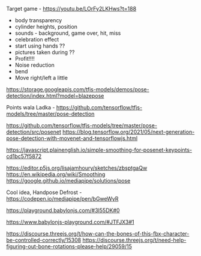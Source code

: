 Target game - https://youtu.be/LOrFy2LKHws?t=188

- body transparency
- cylinder heights, position
- sounds - background, game over, hit, miss
- celebration effect
- start using hands ??
- pictures taken during ??
- Profit!!!!
- Noise reduction
- bend
- Move right/left a little

https://storage.googleapis.com/tfjs-models/demos/pose-detection/index.html?model=blazepose

Points wala Ladka - https://github.com/tensorflow/tfjs-models/tree/master/pose-detection

https://github.com/tensorflow/tfjs-models/tree/master/pose-detection/src/posenet
https://blog.tensorflow.org/2021/05/next-generation-pose-detection-with-movenet-and-tensorflowjs.html


https://javascript.plainenglish.io/simple-smoothing-for-posenet-keypoints-cd1bc57f5872

https://editor.p5js.org/lisajamhoury/sketches/zbsptgaQw
https://en.wikipedia.org/wiki/Smoothing
https://google.github.io/mediapipe/solutions/pose

Cool idea, Handpose Defrost - 
https://codepen.io/mediapipe/pen/bGweWyR

https://playground.babylonjs.com/#3I55DK#0

https://www.babylonjs-playground.com/#JTFJX3#1

https://discourse.threejs.org/t/how-can-the-bones-of-this-fbx-character-be-controlled-correctly/15308
https://discourse.threejs.org/t/need-help-figuring-out-bone-rotations-please-help/29059/15